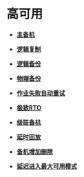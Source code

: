# 高可用<a name="ZH-CN_TOPIC_0000001135403987"></a>

-   **[主备机](主备机.md)**  

-   **[逻辑复制](逻辑复制.md)**   

-   **[逻辑备份](逻辑备份.md)**  

-   **[物理备份](物理备份.md)**  

-   **[作业失败自动重试](作业失败自动重试.md)**  

-   **[极致RTO](极致RTO.md)**  

-   **[级联备机](级联备机.md)**  

-   **[延时回放](延时回放.md)**  

-   **[备机增加删除](备机增加删除.md)**  

-   **[延迟进入最大可用模式](延迟进入最大可用模式.md)**  
